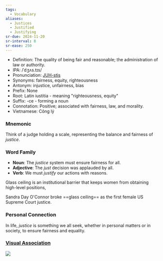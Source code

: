 ```yaml
---
tags:
  - Vocabulary
aliases:
  - Justices
  - Justified
  - Justifying
sr-due: 2024-11-20
sr-interval: 8
sr-ease: 250
---
```


- Definition: The quality of being fair and reasonable; the administration of law or authority.
- IPA: /ˈdʒʌs.tɪs/
- Pronunciation: [JUH-stis](https://www.google.com/search?q=how+to+pronounce+justice)
- Synonyms: fairness, equity, righteousness
- Antonym: injustice, unfairness, bias
- Prefix: None
- Root: Latin iustitia - meaning "righteousness, equity"
- Suffix: -ce - forming a noun
- Connotation: Positive; associated with fairness, law, and morality.
- Vietnamese: Công lý

### Mnemonic

Think of a judge holding a scale, representing the balance and fairness of *justice*.

### Word Family

- **Noun**: The *justice* system must ensure fairness for all.
- **Adjective**: The *just* decision was applauded by all.
- **Verb**: We must *justify* our actions with reasons.

Glass ceiling is an institutional barrier that keeps women from obtaining high-level positions,

Sandra Day O'Connor broke ==glass ceiling== as the first female US Supreme Court justice.

### Personal Connection

In life, *justice* is something we all seek, whether in personal matters or in society, to ensure fairness and equality.

### [Visual Association](https://www.google.com/search?tbm=isch&q=justice)

![](https://ggie.berkeley.edu/wp-content/uploads/2020/01/Understanding_Justice_1024x512.jpg)
